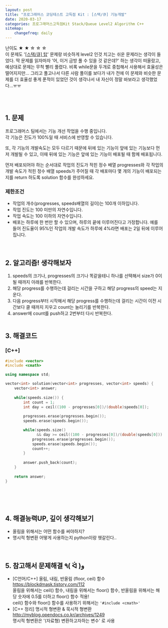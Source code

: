 ```yaml
---
layout: post
title: "프로그래머스 코딩테스트 고득점 Kit : [스택/큐] 기능개발"
date: 2020-03-17
categories: 프로그래머스고득점Kit Stack/Queue Level2 Algorithm C++
sitemap:
    changefreq: daily
---
```


난이도 ★ ★ ☆ ☆ ☆  
이 문제도 '[[스택/큐] 탑](https://0pencoding.github.io/%ED%94%84%EB%A1%9C%EA%B7%B8%EB%9E%98%EB%A8%B8%EC%8A%A4%EA%B3%A0%EB%93%9D%EC%A0%90kit/stack/queue/level2/algorithm/c++/2020/03/11/%EC%8A%A4%ED%83%9D-%ED%81%90_%ED%83%91_level2.html)' 문제랑 비슷하게 level2 인것 치고는 쉬운 문제라는 생각이 들었다. 딱 문제를 읽자마자 '어, 이거 금방 풀 수 있을 것 같은데?' 하는 생각이 떠올랐고, 예상대로 문제는 무척 빨리 풀렸다. 비록 while문을 두개로 중첩해서 사용해서 효율성은 떨어지지만... 그리고 풀고나서 다른 사람 풀이를 보다가 내가 전에 이 문제와 비슷한 문제를 더 효율성 좋게 푼적이 있었던 것이 생각나서 내 자신이 정말 바보라고 생각했었다...ㅠㅠ  
<br/>

<br/>

## 1. 문제
프로그래머스 팀에서는 기능 개선 작업을 수행 중입니다.  
각 기능은 진도가 100%일 때 서비스에 반영할 수 있습니다.  

또, 각 기능의 개발속도는 모두 다르기 때문에 뒤에 있는 기능이 앞에 있는 기능보다 먼저 개발될 수 있고, 이때 뒤에 있는 기능은 앞에 있는 기능이 배포될 때 함께 배포됩니다.  

먼저 배포되어야 하는 순서대로 작업의 진도가 적힌 정수 배열 progresses와 각 작업의 개발 속도가 적힌 정수 배열 speeds가 주어질 때 각 배포마다 몇 개의 기능이 배포되는지를 return 하도록 solution 함수를 완성하세요.

### 제한조건
- 작업의 개수(progresses, speeds배열의 길이)는 100개 이하입니다.
- 작업 진도는 100 미만의 자연수입니다.
- 작업 속도는 100 이하의 자연수입니다.
- 배포는 하루에 한 번만 할 수 있으며, 하루의 끝에 이루어진다고 가정합니다. 예를 들어 진도율이 95%인 작업의 개발 속도가 하루에 4%라면 배포는 2일 뒤에 이루어집니다.
<br/><br/><br/>

## 2. 알고리즘! 생각해보자
1) speeds의 크기나, progresses의 크기나 똑같을테니 하나를 선택해서 size가 0이 될 때까지 아래를 반복한다.  
2) 해당 progress를 수행하는데 걸리는 시간을 구하고 해당 progress의 speed는 지운다.  
3) 다음 progress부터 시작해서 해당 progress를 수행하는데 걸리는 시간이 이전 시간보다 클 때까지 지우고 count는 늘리기를 반복한다.  
4) answer에 count를 push하고 2번부터 다시 반복한다.
<br/><br/>

## 3. 해결코드
### [C++]
```c++
#include <vector>
#include <cmath>

using namespace std;

vector<int> solution(vector<int> progresses, vector<int> speeds) {
    vector<int> answer;
    
    while(speeds.size()) {
        int count = 1;
        int day = ceil((100 - progresses[0])/(double)speeds[0]);
        
        progresses.erase(progresses.begin());
        speeds.erase(speeds.begin());

        while(speeds.size() 
              && day >= ceil((100 - progresses[0])/(double)speeds[0])) {
            progresses.erase(progresses.begin());
            speeds.erase(speeds.begin());
            count++;
        }
        
        answer.push_back(count);
    }
    
    return answer;
}
```
<br/><br/><br/>

## 4. 해결능력UP, 깊이 생각해보기
- 올림을 위해서는 어떤 함수를 써야하지?
- 명시적 형변환 어떻게 사용하는지 python이랑 헷갈린다..
<br/><br/><br/>

## 5. 참고해서 문제해결 ٩( ᐛ )و
- [C언어/C++] 올림, 내림, 반올림 (floor, ceil) 함수 <https://blockdmask.tistory.com/112>  
올림을 위해서는 ceil() 함수, 내림을 위해서는 floor() 함수, 반올림을 위해서는 해당 숫자에 0.5를 더하고 floor() 함수 적용!  
ceil() 함수와 floor() 함수를 사용하기 위해서는 `'#include <cmath>'`
- [C++ 정리] 명시적 형변환 & 묵시적 형변환 <http://myblog.opendocs.co.kr/archives/1249>  
명시적 형변환은 '(자료형) 변환하고자하는 변수' 로 사용
<br/><br/><br/>